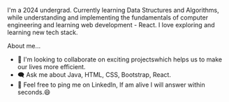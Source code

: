 I'm a 2024 undergrad. Currently learning Data Structures and Algorithms, while understanding and implementing the fundamentals of
computer engineering and learning web development - React. I love exploring and learning new tech stack.

About me...

- 🤝 I'm looking to collaborate on exciting projectswhich helps us to make our lives more efficient.
- 🗨️ Ask me about Java, HTML, CSS, Bootstrap, React.
- 🌱 Feel free to ping me on LinkedIn, If am alive I will answer within seconds.😄

<!---
xujalz/xujalz is a ✨ special ✨ repository because its `README.md` (this file) appears on your GitHub profile.
You can click the Preview link to take a look at your changes.
--->
